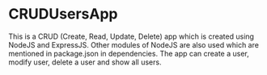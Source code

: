 # CRUDUsersApp
This is a CRUD (Create, Read, Update, Delete) app which is created using NodeJS and ExpressJS. Other modules of NodeJS are also used which are mentioned in package.json in dependencies. The app can create a user, modify user, delete a user and show all users.
